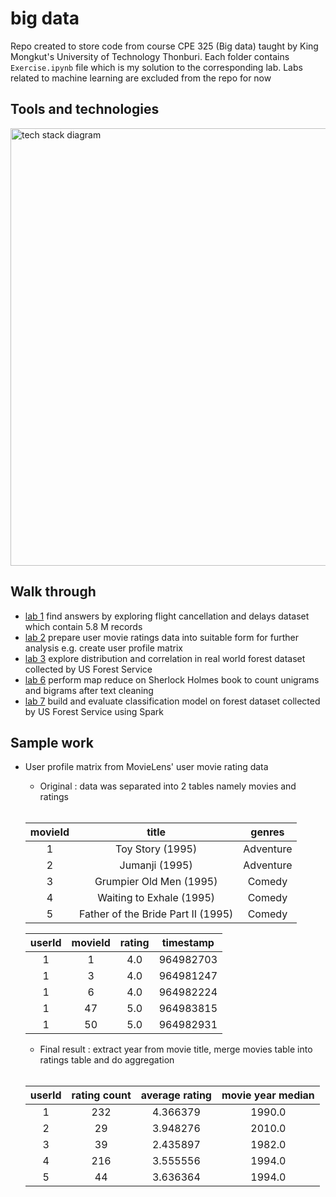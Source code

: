 # big data

Repo created to store code from course CPE 325 (Big data) taught by King Mongkut's University of Technology Thonburi. Each folder contains `Exercise.ipynb` file which is my solution to the corresponding lab. Labs related to machine learning are excluded from the repo for now

## Tools and technologies
<img width=700 src="https://user-images.githubusercontent.com/57994731/157178734-f691b356-28fb-4976-b27c-4d572f46546d.png" alt="tech stack diagram" />

## Walk through
- [lab 1](https://github.com/ppkgtmm/big-data/blob/main/Lecture%201-2%20-%20Numpy%2C%20Pandas%2C%20Matplotlib/Exercise.ipynb) find answers by exploring flight cancellation and delays dataset which contain 5.8 M records
- [lab 2](https://github.com/ppkgtmm/big-data/blob/main/Lecture%202%20-%20Data%20Preparation/Exercise.ipynb) prepare user movie ratings data into suitable form for further analysis e.g. create user profile matrix
- [lab 3](https://github.com/ppkgtmm/big-data/blob/main/Lecture%203%20-%20Data%20Exploration/Exercise.ipynb) explore distribution and correlation in real world forest dataset collected by US Forest Service
- [lab 6](https://github.com/ppkgtmm/big-data/blob/main/Lecture%206%20-%20Hadoop%20MapReduce/Exercise.ipynb) perform map reduce on Sherlock Holmes book to count unigrams and bigrams after text cleaning
- [lab 7](https://github.com/ppkgtmm/big-data/blob/main/Lecture%207%20-%20Spark%20Data%20Operation%20and%20Machine%20Learning/Exercise.ipynb) build and evaluate classification model on forest dataset collected by US Forest Service using Spark

## Sample work

- User profile matrix from MovieLens' user movie rating data
  - Original : data was separated into 2 tables namely movies and ratings
  <br />

  | movieId | title                              | genres                                      |
  |:-------:|:----------------------------------:|:-------------------------------------------:|
  | 1       | Toy Story (1995)                   | Adventure|Animation|Children|Comedy|Fantasy |
  | 2       | Jumanji (1995)                     | Adventure|Children|Fantasy                  |
  | 3       | Grumpier Old Men (1995)            | Comedy|Romance                              |
  | 4       | Waiting to Exhale (1995)           | Comedy|Drama|Romance                        |
  | 5       | Father of the Bride Part II (1995) | Comedy                                      |
  
  | userId | movieId | rating | timestamp |
  |:------:|:-------:|:------:|:---------:|
  | 1      | 1       | 4.0    | 964982703 |
  | 1      | 3       | 4.0    | 964981247 |
  | 1      | 6       | 4.0    | 964982224 |
  | 1      | 47      | 5.0    | 964983815 |
  | 1      | 50      | 5.0    | 964982931 |
  
  - Final result : extract year from movie title, merge movies table into ratings table and do aggregation
  <br />

  | userId | rating count | average rating | movie year median |
  |:------:|:------------:|:--------------:|:-----------------:|
  | 1      | 232          | 4.366379       | 1990.0            |
  | 2      | 29           | 3.948276       | 2010.0            |
  | 3      | 39           | 2.435897       | 1982.0            |
  | 4      | 216          | 3.555556       | 1994.0            |
  | 5      | 44           | 3.636364       | 1994.0            |
